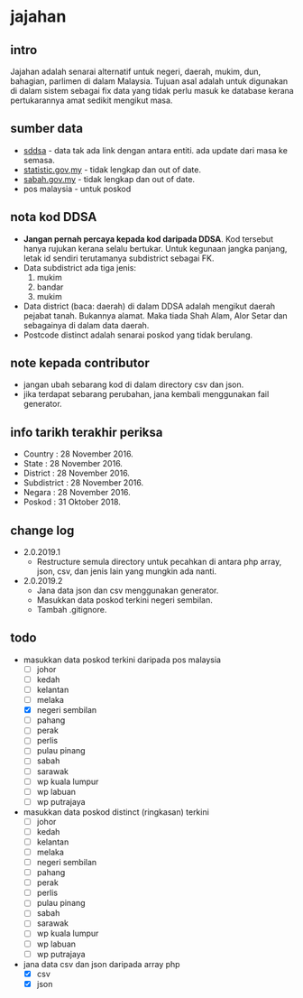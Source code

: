 # jajahan

## intro
Jajahan adalah senarai alternatif untuk negeri, daerah, mukim, dun, bahagian, parlimen di dalam Malaysia. Tujuan asal adalah untuk digunakan di dalam sistem sebagai fix data yang tidak perlu masuk ke database kerana pertukarannya amat sedikit mengikut masa.

## sumber data
- [sddsa](http://sddsa.mampu.gov.my) - data tak ada link dengan antara entiti. ada update dari masa ke semasa.
- [statistic.gov,my](http://statistics.gov.my) - tidak lengkap dan out of date.
- [sabah.gov.my](http://www.sabah.gov.my) - tidak lengkap dan out of date.
- pos malaysia - untuk poskod

## nota kod DDSA
- **Jangan pernah percaya kepada kod daripada DDSA**. Kod tersebut hanya rujukan kerana selalu bertukar. Untuk kegunaan jangka panjang, letak id sendiri terutamanya subdistrict sebagai FK.
- Data subdistrict ada tiga jenis:
   1. mukim
   2. bandar
   3. mukim
- Data district (baca: daerah) di dalam DDSA adalah mengikut daerah pejabat tanah. Bukannya alamat. Maka tiada Shah Alam, Alor Setar dan sebagainya di dalam data daerah.
- Postcode distinct adalah senarai poskod yang tidak berulang.

## note kepada contributor
- jangan ubah sebarang kod di dalam directory csv dan json.
- jika terdapat sebarang perubahan, jana kembali menggunakan fail generator.

## info tarikh terakhir periksa
- Country : 28 November 2016.
- State : 28 November 2016.
- District : 28 November 2016.
- Subdistrict : 28 November 2016.
- Negara : 28 November 2016.
- Poskod : 31 Oktober 2018.

## change log
- 2.0.2019.1
    - Restructure semula directory untuk pecahkan di antara php array, json, csv, dan jenis lain yang mungkin ada nanti.
- 2.0.2019.2
    - Jana data json dan csv menggunakan generator.
    - Masukkan data poskod terkini negeri sembilan.
    - Tambah .gitignore.
    
## todo
- masukkan data poskod terkini daripada pos malaysia
    -[ ] johor
    -[ ] kedah
    -[ ] kelantan
    -[ ] melaka
    -[x] negeri sembilan
    -[ ] pahang
    -[ ] perak
    -[ ] perlis
    -[ ] pulau pinang
    -[ ] sabah
    -[ ] sarawak
    -[ ] wp kuala lumpur
    -[ ] wp labuan
    -[ ] wp putrajaya
- masukkan data poskod distinct (ringkasan) terkini
    -[ ] johor
    -[ ] kedah
    -[ ] kelantan
    -[ ] melaka
    -[ ] negeri sembilan
    -[ ] pahang
    -[ ] perak
    -[ ] perlis
    -[ ] pulau pinang
    -[ ] sabah
    -[ ] sarawak
    -[ ] wp kuala lumpur
    -[ ] wp labuan
    -[ ] wp putrajaya
- jana data csv dan json daripada array php
    -[x] csv
    -[x] json